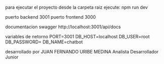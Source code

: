 para ejecutar el proyecto desde la carpeta raiz ejecute:
npm run dev

puerto backend 3001
puerto frontend 3000

documentacion swagger 
http://localhost:3001/api/docs

variables de netorno 
PORT=3001
DB_HOST=localhost
DB_USER=root
DB_PASSWORD=
DB_NAME=chatbot


desarrollado por 
JUAN FERNANDO URIBE MEDINA
Analista Desarrollador Junior
